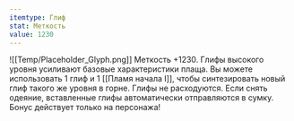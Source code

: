 ```yaml
---
itemtype: Глиф
stat: Меткость 
value: 1230
---
```

![[Temp/Placeholder_Glyph.png]]
Меткость +1230. Глифы высокого уровня усиливают базовые характеристики плаща. Вы можете использовать 1 глиф и 1 [[Пламя начала I]], чтобы синтезировать новый глиф такого же уровня в горне. Глифы не расходуются. Если снять одеяние, вставленные глифы автоматически отправляются в сумку. Бонус действует только на персонажа!
